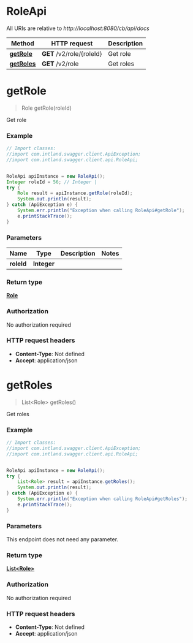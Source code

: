 # RoleApi

All URIs are relative to *http://localhost:8080/cb/api/docs*

Method | HTTP request | Description
------------- | ------------- | -------------
[**getRole**](RoleApi.md#getRole) | **GET** /v2/role/{roleId} | Get role
[**getRoles**](RoleApi.md#getRoles) | **GET** /v2/role | Get roles


<a name="getRole"></a>
# **getRole**
> Role getRole(roleId)

Get role

### Example
```java
// Import classes:
//import com.intland.swagger.client.ApiException;
//import com.intland.swagger.client.api.RoleApi;


RoleApi apiInstance = new RoleApi();
Integer roleId = 56; // Integer | 
try {
    Role result = apiInstance.getRole(roleId);
    System.out.println(result);
} catch (ApiException e) {
    System.err.println("Exception when calling RoleApi#getRole");
    e.printStackTrace();
}
```

### Parameters

Name | Type | Description  | Notes
------------- | ------------- | ------------- | -------------
 **roleId** | **Integer**|  |

### Return type

[**Role**](Role.md)

### Authorization

No authorization required

### HTTP request headers

 - **Content-Type**: Not defined
 - **Accept**: application/json

<a name="getRoles"></a>
# **getRoles**
> List&lt;Role&gt; getRoles()

Get roles

### Example
```java
// Import classes:
//import com.intland.swagger.client.ApiException;
//import com.intland.swagger.client.api.RoleApi;


RoleApi apiInstance = new RoleApi();
try {
    List<Role> result = apiInstance.getRoles();
    System.out.println(result);
} catch (ApiException e) {
    System.err.println("Exception when calling RoleApi#getRoles");
    e.printStackTrace();
}
```

### Parameters
This endpoint does not need any parameter.

### Return type

[**List&lt;Role&gt;**](Role.md)

### Authorization

No authorization required

### HTTP request headers

 - **Content-Type**: Not defined
 - **Accept**: application/json

